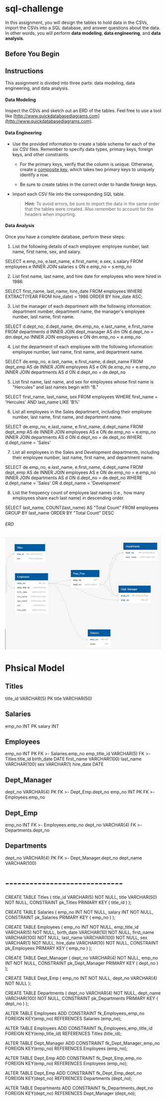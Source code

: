 # sql-challenge
In this assignment, you will design the tables to hold data in the CSVs, import the CSVs into a SQL database, and answer questions about the data. In other words, you will perform **data modeling**, **data engineering**, and **data analysis**.
## Before You Begin

## Instructions

This assignment is divided into three parts: data modeling, data engineering, and data analysis.

#### Data Modeling

Inspect the CSVs and sketch out an ERD of the tables. Feel free to use a tool like [http://www.quickdatabasediagrams.com](http://www.quickdatabasediagrams.com).

#### Data Engineering

* Use the provided information to create a table schema for each of the six CSV files. Remember to specify data types, primary keys, foreign keys, and other constraints.

  * For the primary keys, verify that the column is unique. Otherwise, create a [composite key](https://en.wikipedia.org/wiki/Compound_key), which takes two primary keys to uniquely identify a row.

  * Be sure to create tables in the correct order to handle foreign keys.

* Import each CSV file into the corresponding SQL table.

  > **Hint:** To avoid errors, be sure to import the data in the same order that the tables were created. Also remember to account for the headers when importing.

#### Data Analysis

Once you have a complete database, perform these steps:

1. List the following details of each employee: employee number, last name, first name, sex, and salary.

    

SELECT 
	e.emp_no,
	e.last_name,
	e.first_name,
	e.sex,
	s.salary
FROM employees e
	INNER JOIN salaries s
		ON e.emp_no = s.emp_no

2. List first name, last name, and hire date for employees who were hired in 1986.

SELECT
	first_name,
	last_name,
	hire_date
FROM
	employees
WHERE EXTRACT(YEAR FROM hire_date) = 1986
ORDER BY hire_date ASC;

3. List the manager of each department with the following information: department number, department name, the manager's employee number, last name, first name.

SELECT 
	d.dept_no,
	d.dept_name,
	dm.emp_no,
	e.last_name,
	e.first_name
FROM departments d
	INNER JOIN dept_manager AS dm
		ON d.dept_no = dm.dept_no
	INNER JOIN employees e
		ON dm.emp_no = e.emp_no


4. List the department of each employee with the following information: employee number, last name, first name, and department name.

SELECT 
	de.emp_no,
	e.last_name,
	e.first_name,
	d.dept_name
FROM dept_emp AS de
	INNER JOIN employees AS e
		ON de.emp_no =  e.emp_no
	INNER JOIN departments AS d
		ON d.dept_no = de.dept_no

5. List first name, last name, and sex for employees whose first name is "Hercules" and last names begin with "B."

SELECT 
	first_name,
	last_name,
	sex
FROM 
	employees
WHERE 
	first_name = 'Hercules' AND
	last_name LIKE 'B%'

6. List all employees in the Sales department, including their employee number, last name, first name, and department name.

SELECT 
	de.emp_no,
	e.last_name,
	e.first_name,
	d.dept_name
FROM dept_emp AS de
	INNER JOIN employees AS e
		ON de.emp_no =  e.emp_no
	INNER JOIN departments AS d
		ON d.dept_no = de.dept_no
WHERE d.dept_name = 'Sales'


7. List all employees in the Sales and Development departments, including their employee number, last name, first name, and department name.

SELECT 
	de.emp_no,
	e.last_name,
	e.first_name,
	d.dept_name
FROM dept_emp AS de
	INNER JOIN employees AS e
		ON de.emp_no =  e.emp_no
	INNER JOIN departments AS d
		ON d.dept_no = de.dept_no
WHERE d.dept_name = 'Sales' OR 
	d.dept_name = 'Development'

8. List the frequency count of employee last names (i.e., how many employees share each last name) in descending order.

SELECT 
	last_name,
	COUNT(last_name) AS "Total Count"
FROM 
	employees
GROUP BY last_name
ORDER BY "Total Count" DESC




###### ERD ######
![](Screenshot%202023-01-30%20145835.jpg)

# Phsical Model

Titles
-
title_id VARCHAR(5) PK
title VARCHAR(50)

Salaries
-
emp_no INT PK
salary INT

Employees
-
emp_no INT PK FK >- Salaries.emp_no
emp_title_id VARCHAR(5) FK >- Titles.title_id
birth_date DATE
first_name VARCHAR(100)
last_name VARCHAR(100)
sex VARCHAR(1)
hire_date DATE

Dept_Manager
-
dept_no VARCHAR(4) PK FK >- Dept_Emp.dept_no
emp_no INT PK FK >- Employees.emp_no

Dept_Emp
-
emp_no INT FK >- Employees.emp_no
dept_no VARCHAR(4) FK >- Departments.dept_no

Departments
-
dept_no VARCHAR(4) PK FK >- Dept_Manager.dept_no
dept_name VARCHAR(100)

# -----------------------------
CREATE TABLE Titles (
    title_id VARCHAR(5)   NOT NULL,
    title VARCHAR(50)   NOT NULL,
    CONSTRAINT pk_Titles PRIMARY KEY (
        title_id
     )
);

CREATE TABLE Salaries (
    emp_no INT   NOT NULL,
    salary INT   NOT NULL,
    CONSTRAINT pk_Salaries PRIMARY KEY (
        emp_no
     )
);

CREATE TABLE Employees (
    emp_no INT   NOT NULL,
    emp_title_id VARCHAR(5)   NOT NULL,
    birth_date VARCHAR(10)   NOT NULL,
    first_name VARCHAR(100)   NOT NULL,
    last_name VARCHAR(100)   NOT NULL,
    sex VARCHAR(1)   NOT NULL,
    hire_date VARCHAR(10)   NOT NULL,
    CONSTRAINT pk_Employees PRIMARY KEY (
        emp_no
     )
);

CREATE TABLE Dept_Manager (
    dept_no VARCHAR(4)   NOT NULL,
    emp_no INT   NOT NULL,
    CONSTRAINT pk_Dept_Manager PRIMARY KEY (
        dept_no
     )
);

CREATE TABLE Dept_Emp (
    emp_no INT   NOT NULL,
    dept_no VARCHAR(4)   NOT NULL
);

CREATE TABLE Departments (
    dept_no VARCHAR(4)   NOT NULL,
    dept_name VARCHAR(100)   NOT NULL,
    CONSTRAINT pk_Departments PRIMARY KEY (
        dept_no
     )
);

ALTER TABLE Employees ADD CONSTRAINT fk_Employees_emp_no FOREIGN KEY(emp_no)
REFERENCES Salaries (emp_no);

ALTER TABLE Employees ADD CONSTRAINT fk_Employees_emp_title_id FOREIGN KEY(emp_title_id)
REFERENCES Titles (title_id);


ALTER TABLE Dept_Manager ADD CONSTRAINT fk_Dept_Manager_emp_no FOREIGN KEY(emp_no)
REFERENCES Employees (emp_no);

ALTER TABLE Dept_Emp ADD CONSTRAINT fk_Dept_Emp_emp_no FOREIGN KEY(emp_no)
REFERENCES Employees (emp_no);

ALTER TABLE Dept_Emp ADD CONSTRAINT fk_Dept_Emp_dept_no FOREIGN KEY(dept_no)
REFERENCES Departments (dept_no);

ALTER TABLE Departments ADD CONSTRAINT fk_Departments_dept_no FOREIGN KEY(dept_no)
REFERENCES Dept_Manager (dept_no);
